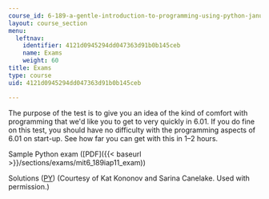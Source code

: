 ```yaml
---
course_id: 6-189-a-gentle-introduction-to-programming-using-python-january-iap-2011
layout: course_section
menu:
  leftnav:
    identifier: 4121d0945294dd047363d91b0b145ceb
    name: Exams
    weight: 60
title: Exams
type: course
uid: 4121d0945294dd047363d91b0b145ceb

---
```


The purpose of the test is to give you an idea of the kind of comfort with programming that we'd like you to get to very quickly in 6.01. If you do fine on this test, you should have no difficulty with the programming aspects of 6.01 on start-up. See how far you can get with this in 1–2 hours.

Sample Python exam ([PDF]({{< baseurl >}}/sections/exams/mit6_189iap11_exam))

Solutions ([PY](/coursemedia/6-189-a-gentle-introduction-to-programming-using-python-january-iap-2011/f1a92a53241cf607bee934dd5b337115_exam_sol.py)) (Courtesy of Kat Kononov and Sarina Canelake. Used with permission.)